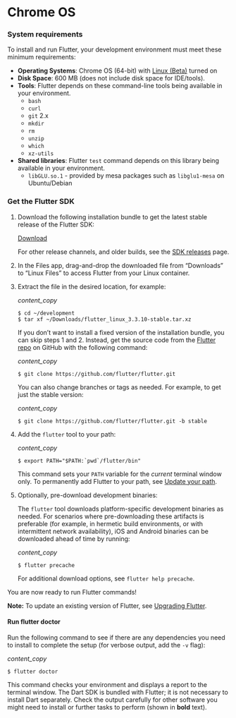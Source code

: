 # Chrome OS

### &#x20;System requirements <a href="#system-requirements" id="system-requirements"></a>

To install and run Flutter, your development environment must meet these minimum requirements:

* **Operating Systems**: Chrome OS (64-bit) with [Linux (Beta)](https://support.google.com/chromebook/answer/9145439) turned on
* **Disk Space**: 600 MB (does not include disk space for IDE/tools).
* **Tools**: Flutter depends on these command-line tools being available in your environment.
  * `bash`
  * `curl`
  * `git` 2.x
  * `mkdir`
  * `rm`
  * `unzip`
  * `which`
  * `xz-utils`
* **Shared libraries**: Flutter `test` command depends on this library being available in your environment.
  * `libGLU.so.1` - provided by mesa packages such as `libglu1-mesa` on Ubuntu/Debian

### Get the Flutter SDK <a href="#get-sdk" id="get-sdk"></a>

1.  Download the following installation bundle to get the latest stable release of the Flutter SDK:

    [Download](https://storage.googleapis.com/flutter\_infra\_release/releases/stable/linux/flutter\_linux\_3.3.10-stable.tar.xz)

    For other release channels, and older builds, see the [SDK releases](https://docs.flutter.dev/development/tools/sdk/releases) page.
2. In the Files app, drag-and-drop the downloaded file from “Downloads” to “Linux Files” to access Flutter from your Linux container.
3.  Extract the file in the desired location, for example:

    _content\_copy_

    ```
    $ cd ~/development
    $ tar xf ~/Downloads/flutter_linux_3.3.10-stable.tar.xz
    ```

    If you don’t want to install a fixed version of the installation bundle, you can skip steps 1 and 2. Instead, get the source code from the [Flutter repo](https://github.com/flutter/flutter) on GitHub with the following command:

    _content\_copy_

    ```
    $ git clone https://github.com/flutter/flutter.git
    ```

    You can also change branches or tags as needed. For example, to get just the stable version:

    _content\_copy_

    ```
    $ git clone https://github.com/flutter/flutter.git -b stable
    ```
4.  Add the `flutter` tool to your path:

    _content\_copy_

    ```
    $ export PATH="$PATH:`pwd`/flutter/bin"
    ```

    This command sets your `PATH` variable for the _current_ terminal window only. To permanently add Flutter to your path, see [Update your path](https://docs.flutter.dev/get-started/install/chromeos#update-your-path).
5.  Optionally, pre-download development binaries:

    The `flutter` tool downloads platform-specific development binaries as needed. For scenarios where pre-downloading these artifacts is preferable (for example, in hermetic build environments, or with intermittent network availability), iOS and Android binaries can be downloaded ahead of time by running:

    _content\_copy_

    ```
    $ flutter precache
    ```

    For additional download options, see `flutter help precache`.

You are now ready to run Flutter commands!

&#x20;**Note:** To update an existing version of Flutter, see [Upgrading Flutter](https://docs.flutter.dev/development/tools/sdk/upgrading).

#### Run flutter doctor <a href="#run-flutter-doctor" id="run-flutter-doctor"></a>

Run the following command to see if there are any dependencies you need to install to complete the setup (for verbose output, add the `-v` flag):

_content\_copy_

```
$ flutter doctor
```

This command checks your environment and displays a report to the terminal window. The Dart SDK is bundled with Flutter; it is not necessary to install Dart separately. Check the output carefully for other software you might need to install or further tasks to perform (shown in **bold** text).
